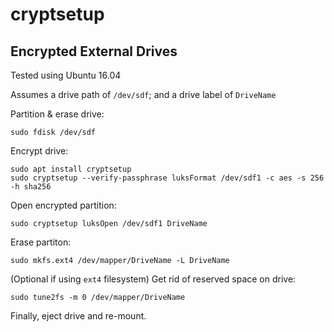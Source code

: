 # cryptsetup

## Encrypted External Drives

Tested using Ubuntu 16.04

Assumes a drive path of `/dev/sdf`; and a drive label of `DriveName`

Partition & erase drive:

```
sudo fdisk /dev/sdf

```

Encrypt drive:

```
sudo apt install cryptsetup
sudo cryptsetup --verify-passphrase luksFormat /dev/sdf1 -c aes -s 256 -h sha256
```

Open encrypted partition:

```
sudo cryptsetup luksOpen /dev/sdf1 DriveName
```

Erase partiton:

```
sudo mkfs.ext4 /dev/mapper/DriveName -L DriveName
```

(Optional if using `ext4` filesystem) Get rid of reserved space on drive:

```
sudo tune2fs -m 0 /dev/mapper/DriveName
```

Finally, eject drive and re-mount.
